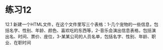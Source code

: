 # 练习12

12.1 新建一个HTML文件，在这个文件里写三个表格：1-几个宠物的一些信息，包括名字、性别、年龄、颜色、喜欢吃的东西等，2-音乐会演出信息表格，包括演出名、时间、票价、座位，3-某某公司的人员名单，包括名字、性别、年龄、职业、在职时间